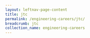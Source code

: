 ```yaml
---
layout: leftnav-page-content
title: jtc
permalink: /engineering-careers/jtc/
breadcrumb: jtc
collection_name: engineering-careers
---
```

